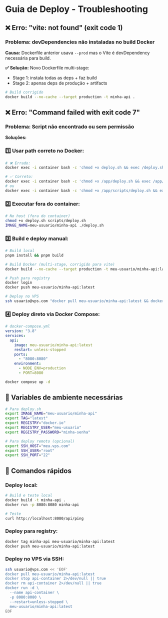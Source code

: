 # Guia de Deploy - Troubleshooting

## ❌ Erro: "vite: not found" (exit code 1)

### Problema: devDependencies não instaladas no build Docker

**Causa:** Dockerfile anterior usava `--prod` mas o Vite é devDependency necessária para build.

**✅ Solução:** Novo Dockerfile multi-stage:

- Stage 1: instala todas as deps + faz build
- Stage 2: apenas deps de produção + artifacts

```bash
# Build corrigido
docker build --no-cache --target production -t minha-api .
```

## ❌ Erro: "Command failed with exit code 7"

### Problema: Script não encontrado ou sem permissão

**Soluções:**

### 1️⃣ Usar path correto no Docker:

```bash
# ❌ Errado:
docker exec -i container bash -c 'chmod +x deploy.sh && exec /deploy.sh'

# ✅ Correto:
docker exec -i container bash -c 'chmod +x /app/deploy.sh && exec /app/deploy.sh'
# ou
docker exec -i container bash -c 'chmod +x /app/scripts/deploy.sh && exec /app/scripts/deploy.sh'
```

### 2️⃣ Executar fora do container:

```bash
# No host (fora do container)
chmod +x deploy.sh scripts/deploy.sh
IMAGE_NAME=meu-usuario/minha-api ./deploy.sh
```

### 3️⃣ Build e deploy manual:

```bash
# Build local
pnpm install && pnpm build

# Build Docker (multi-stage, corrigido para vite)
docker build --no-cache --target production -t meu-usuario/minha-api:latest .

# Push para registry
docker login
docker push meu-usuario/minha-api:latest

# Deploy no VPS
ssh usuario@vps.com "docker pull meu-usuario/minha-api:latest && docker stop api-container || true && docker rm api-container || true && docker run -d --name api-container -p 8080:8080 --restart=unless-stopped meu-usuario/minha-api:latest"
```

### 4️⃣ Deploy direto via Docker Compose:

```yaml
# docker-compose.yml
version: "3.8"
services:
  api:
    image: meu-usuario/minha-api:latest
    restart: unless-stopped
    ports:
      - "8080:8080"
    environment:
      - NODE_ENV=production
      - PORT=8080
```

```bash
docker compose up -d
```

## 🔧 Variables de ambiente necessárias

```bash
# Para deploy.sh
export IMAGE_NAME="meu-usuario/minha-api"
export TAG="latest"
export REGISTRY="docker.io"
export REGISTRY_USER="meu-usuario"
export REGISTRY_PASSWORD="minha-senha"

# Para deploy remoto (opcional)
export SSH_HOST="meu.vps.com"
export SSH_USER="root"
export SSH_PORT="22"
```

## 🚀 Comandos rápidos

### Deploy local:

```bash
# Build e teste local
docker build -t minha-api .
docker run -p 8080:8080 minha-api

# Teste
curl http://localhost:8080/api/ping
```

### Deploy para registry:

```bash
docker tag minha-api meu-usuario/minha-api:latest
docker push meu-usuario/minha-api:latest
```

### Deploy no VPS via SSH:

```bash
ssh usuario@vps.com << 'EOF'
docker pull meu-usuario/minha-api:latest
docker stop api-container 2>/dev/null || true
docker rm api-container 2>/dev/null || true
docker run -d \
  --name api-container \
  -p 8080:8080 \
  --restart=unless-stopped \
  meu-usuario/minha-api:latest
EOF
```
